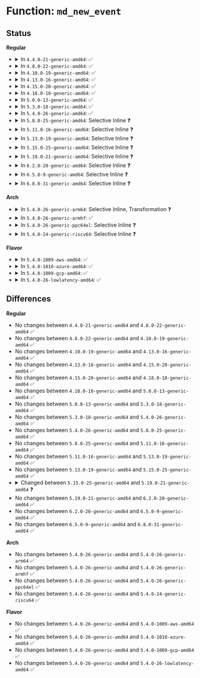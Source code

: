 # Function: <code>md_new_event</code>

## Status
<b>Regular</b>
<ul>
<li>
<details>
<summary>In <code>4.4.0-21-generic-amd64</code>: ✅</summary>

```c
void md_new_event(struct mddev * mddev)
```

```json
{
  "name": "md_new_event",
  "collision_type": "Unique Global",
  "inline_type": "No",
  "funcs": [
    {
      "addr": 18446744071585710032,
      "name": "md_new_event",
      "external": true,
      "loc": "drivers/md/md.c:201",
      "file": "drivers/md/md.c",
      "inline": "seen, unknown",
      "caller_inline": [],
      "caller_func": [
        "drivers/md/md.c:md_do_sync",
        "drivers/md/md.c:md_do_sync",
        "drivers/md/md.c:md_start_sync",
        "drivers/md/md.c:remove_and_add_spares",
        "drivers/md/md.c:md_reap_sync_thread",
        "drivers/md/md.c:level_store",
        "drivers/md/md.c:md_run",
        "drivers/md/md.c:do_md_stop",
        "drivers/md/md.c:add_bound_rdev",
        "drivers/md/md.c:state_store",
        "drivers/md/md.c:md_ioctl",
        "drivers/md/md.c:md_ioctl"
      ]
    }
  ],
  "symbols": [
    {
      "addr": 18446744071585710032,
      "name": "md_new_event",
      "section": ".text",
      "bind": "STB_GLOBAL",
      "size": 42
    }
  ]
}
```
</details>
</li>
<li>
<details>
<summary>In <code>4.8.0-22-generic-amd64</code>: ✅</summary>

```c
void md_new_event(struct mddev * mddev)
```

```json
{
  "name": "md_new_event",
  "collision_type": "Unique Global",
  "inline_type": "No",
  "funcs": [
    {
      "addr": 18446744071586109072,
      "name": "md_new_event",
      "external": true,
      "loc": "drivers/md/md.c:202",
      "file": "drivers/md/md.c",
      "inline": "seen, unknown",
      "caller_inline": [],
      "caller_func": [
        "drivers/md/md.c:md_reap_sync_thread",
        "drivers/md/md.c:md_start_sync",
        "drivers/md/md.c:remove_and_add_spares",
        "drivers/md/md.c:md_do_sync",
        "drivers/md/md.c:md_do_sync",
        "drivers/md/md.c:md_ioctl",
        "drivers/md/md.c:md_ioctl",
        "drivers/md/md.c:do_md_stop",
        "drivers/md/md.c:md_run",
        "drivers/md/md.c:level_store",
        "drivers/md/md.c:state_store",
        "drivers/md/md.c:add_bound_rdev"
      ]
    }
  ],
  "symbols": [
    {
      "addr": 18446744071586109072,
      "name": "md_new_event",
      "section": ".text",
      "bind": "STB_GLOBAL",
      "size": 42
    }
  ]
}
```
</details>
</li>
<li>
<details>
<summary>In <code>4.10.0-19-generic-amd64</code>: ✅</summary>

```c
void md_new_event(struct mddev * mddev)
```

```json
{
  "name": "md_new_event",
  "collision_type": "Unique Global",
  "inline_type": "No",
  "funcs": [
    {
      "addr": 18446744071586311568,
      "name": "md_new_event",
      "external": true,
      "loc": "drivers/md/md.c:215",
      "file": "drivers/md/md.c",
      "inline": "seen, unknown",
      "caller_inline": [],
      "caller_func": [
        "drivers/md/md.c:md_reap_sync_thread",
        "drivers/md/md.c:md_start_sync",
        "drivers/md/md.c:remove_and_add_spares",
        "drivers/md/md.c:md_do_sync",
        "drivers/md/md.c:md_do_sync",
        "drivers/md/md.c:md_ioctl",
        "drivers/md/md.c:md_ioctl",
        "drivers/md/md.c:do_md_stop",
        "drivers/md/md.c:md_run",
        "drivers/md/md.c:level_store",
        "drivers/md/md.c:state_store",
        "drivers/md/md.c:add_bound_rdev"
      ]
    }
  ],
  "symbols": [
    {
      "addr": 18446744071586311568,
      "name": "md_new_event",
      "section": ".text",
      "bind": "STB_GLOBAL",
      "size": 42
    }
  ]
}
```
</details>
</li>
<li>
<details>
<summary>In <code>4.13.0-16-generic-amd64</code>: ✅</summary>

```c
void md_new_event(struct mddev * mddev)
```

```json
{
  "name": "md_new_event",
  "collision_type": "Unique Global",
  "inline_type": "No",
  "funcs": [
    {
      "addr": 18446744071586409456,
      "name": "md_new_event",
      "external": true,
      "loc": "drivers/md/md.c:226",
      "file": "drivers/md/md.c",
      "inline": "seen, unknown",
      "caller_inline": [],
      "caller_func": [
        "drivers/md/md.c:md_reap_sync_thread",
        "drivers/md/md.c:md_start_sync",
        "drivers/md/md.c:remove_and_add_spares",
        "drivers/md/md.c:md_do_sync",
        "drivers/md/md.c:md_do_sync",
        "drivers/md/md.c:md_ioctl",
        "drivers/md/md.c:do_md_stop",
        "drivers/md/md.c:md_run",
        "drivers/md/md.c:level_store",
        "drivers/md/md.c:state_store",
        "drivers/md/md.c:add_bound_rdev"
      ]
    }
  ],
  "symbols": [
    {
      "addr": 18446744071586409456,
      "name": "md_new_event",
      "section": ".text",
      "bind": "STB_GLOBAL",
      "size": 42
    }
  ]
}
```
</details>
</li>
<li>
<details>
<summary>In <code>4.15.0-20-generic-amd64</code>: ✅</summary>

```c
void md_new_event(struct mddev * mddev)
```

```json
{
  "name": "md_new_event",
  "collision_type": "Unique Global",
  "inline_type": "No",
  "funcs": [
    {
      "addr": 18446744071586875792,
      "name": "md_new_event",
      "external": true,
      "loc": "drivers/md/md.c:226",
      "file": "drivers/md/md.c",
      "inline": "seen, unknown",
      "caller_inline": [],
      "caller_func": [
        "drivers/md/md.c:md_reap_sync_thread",
        "drivers/md/md.c:md_start_sync",
        "drivers/md/md.c:md_do_sync",
        "drivers/md/md.c:md_do_sync",
        "drivers/md/md.c:md_ioctl",
        "drivers/md/md.c:do_md_stop",
        "drivers/md/md.c:md_run",
        "drivers/md/md.c:new_dev_store",
        "drivers/md/md.c:level_store",
        "drivers/md/md.c:state_store",
        "drivers/md/md.c:add_bound_rdev"
      ]
    }
  ],
  "symbols": [
    {
      "addr": 18446744071586875792,
      "name": "md_new_event",
      "section": ".text",
      "bind": "STB_GLOBAL",
      "size": 42
    }
  ]
}
```
</details>
</li>
<li>
<details>
<summary>In <code>4.18.0-10-generic-amd64</code>: ✅</summary>

```c
void md_new_event(struct mddev * mddev)
```

```json
{
  "name": "md_new_event",
  "collision_type": "Unique Global",
  "inline_type": "No",
  "funcs": [
    {
      "addr": 18446744071587169040,
      "name": "md_new_event",
      "external": true,
      "loc": "drivers/md/md.c:246",
      "file": "drivers/md/md.c",
      "inline": "seen, unknown",
      "caller_inline": [],
      "caller_func": [
        "drivers/md/md.c:md_reap_sync_thread",
        "drivers/md/md.c:md_start_sync",
        "drivers/md/md.c:remove_and_add_spares",
        "drivers/md/md.c:md_do_sync",
        "drivers/md/md.c:md_do_sync",
        "drivers/md/md.c:md_ioctl",
        "drivers/md/md.c:md_ioctl",
        "drivers/md/md.c:do_md_stop",
        "drivers/md/md.c:md_run",
        "drivers/md/md.c:new_dev_store",
        "drivers/md/md.c:level_store",
        "drivers/md/md.c:state_store",
        "drivers/md/md.c:add_bound_rdev"
      ]
    }
  ],
  "symbols": [
    {
      "addr": 18446744071587169040,
      "name": "md_new_event",
      "section": ".text",
      "bind": "STB_GLOBAL",
      "size": 42
    }
  ]
}
```
</details>
</li>
<li>
<details>
<summary>In <code>5.0.0-13-generic-amd64</code>: ✅</summary>

```c
void md_new_event(struct mddev * mddev)
```

```json
{
  "name": "md_new_event",
  "collision_type": "Unique Global",
  "inline_type": "No",
  "funcs": [
    {
      "addr": 18446744071587348992,
      "name": "md_new_event",
      "external": true,
      "loc": "drivers/md/md.c:237",
      "file": "drivers/md/md.c",
      "inline": "seen, unknown",
      "caller_inline": [],
      "caller_func": [
        "drivers/md/md.c:md_reap_sync_thread",
        "drivers/md/md.c:md_start_sync",
        "drivers/md/md.c:remove_and_add_spares",
        "drivers/md/md.c:md_do_sync",
        "drivers/md/md.c:md_do_sync",
        "drivers/md/md.c:md_ioctl",
        "drivers/md/md.c:md_ioctl",
        "drivers/md/md.c:do_md_stop",
        "drivers/md/md.c:md_run",
        "drivers/md/md.c:new_dev_store",
        "drivers/md/md.c:level_store",
        "drivers/md/md.c:state_store",
        "drivers/md/md.c:add_bound_rdev"
      ]
    }
  ],
  "symbols": [
    {
      "addr": 18446744071587348992,
      "name": "md_new_event",
      "section": ".text",
      "bind": "STB_GLOBAL",
      "size": 42
    }
  ]
}
```
</details>
</li>
<li>
<details>
<summary>In <code>5.3.0-18-generic-amd64</code>: ✅</summary>

```c
void md_new_event(struct mddev * mddev)
```

```json
{
  "name": "md_new_event",
  "collision_type": "Unique Global",
  "inline_type": "No",
  "funcs": [
    {
      "addr": 18446744071587619904,
      "name": "md_new_event",
      "external": true,
      "loc": "drivers/md/md.c:283",
      "file": "drivers/md/md.c",
      "inline": "seen, unknown",
      "caller_inline": [],
      "caller_func": [
        "drivers/md/md.c:md_reap_sync_thread",
        "drivers/md/md.c:md_start_sync",
        "drivers/md/md.c:remove_and_add_spares",
        "drivers/md/md.c:md_do_sync",
        "drivers/md/md.c:md_do_sync",
        "drivers/md/md.c:md_ioctl",
        "drivers/md/md.c:md_ioctl",
        "drivers/md/md.c:do_md_stop",
        "drivers/md/md.c:md_run",
        "drivers/md/md.c:new_dev_store",
        "drivers/md/md.c:level_store",
        "drivers/md/md.c:state_store",
        "drivers/md/md.c:add_bound_rdev"
      ]
    }
  ],
  "symbols": [
    {
      "addr": 18446744071587619904,
      "name": "md_new_event",
      "section": ".text",
      "bind": "STB_GLOBAL",
      "size": 42
    }
  ]
}
```
</details>
</li>
<li>
<details>
<summary>In <code>5.4.0-26-generic-amd64</code>: ✅</summary>

```c
void md_new_event(struct mddev * mddev)
```

```json
{
  "name": "md_new_event",
  "collision_type": "Unique Global",
  "inline_type": "No",
  "funcs": [
    {
      "addr": 18446744071587823472,
      "name": "md_new_event",
      "external": true,
      "loc": "drivers/md/md.c:283",
      "file": "drivers/md/md.c",
      "inline": "seen, unknown",
      "caller_inline": [],
      "caller_func": [
        "drivers/md/md.c:md_reap_sync_thread",
        "drivers/md/md.c:md_start_sync",
        "drivers/md/md.c:remove_and_add_spares",
        "drivers/md/md.c:md_do_sync",
        "drivers/md/md.c:md_do_sync",
        "drivers/md/md.c:md_ioctl",
        "drivers/md/md.c:md_ioctl",
        "drivers/md/md.c:do_md_stop",
        "drivers/md/md.c:md_run",
        "drivers/md/md.c:new_dev_store",
        "drivers/md/md.c:level_store",
        "drivers/md/md.c:state_store",
        "drivers/md/md.c:add_bound_rdev"
      ]
    }
  ],
  "symbols": [
    {
      "addr": 18446744071587823472,
      "name": "md_new_event",
      "section": ".text",
      "bind": "STB_GLOBAL",
      "size": 42
    }
  ]
}
```
</details>
</li>
<li>
<details>
<summary>In <code>5.8.0-25-generic-amd64</code>: Selective Inline ❓</summary>

```c
void md_new_event(struct mddev * mddev)
```

```json
{
  "name": "md_new_event",
  "collision_type": "Unique Global",
  "inline_type": "Selective",
  "funcs": [
    {
      "addr": 18446744071588718418,
      "name": "md_new_event",
      "external": true,
      "loc": "drivers/md/md.c:377",
      "file": "drivers/md/md.c",
      "inline": "not declared, inlined",
      "caller_inline": [
        "drivers/md/md.c:md_reap_sync_thread",
        "drivers/md/md.c:md_start_sync",
        "drivers/md/md.c:remove_and_add_spares",
        "drivers/md/md.c:hot_add_disk",
        "drivers/md/md.c:hot_remove_disk",
        "drivers/md/md.c:do_md_stop",
        "drivers/md/md.c:md_run",
        "drivers/md/md.c:new_dev_store",
        "drivers/md/md.c:level_store",
        "drivers/md/md.c:state_store",
        "drivers/md/md.c:add_bound_rdev"
      ],
      "caller_func": [
        "drivers/md/md.c:md_do_sync",
        "drivers/md/md.c:md_do_sync"
      ]
    }
  ],
  "symbols": [
    {
      "addr": 18446744071588670864,
      "name": "md_new_event",
      "section": ".text",
      "bind": "STB_GLOBAL",
      "size": 42
    }
  ]
}
```
</details>
</li>
<li>
<details>
<summary>In <code>5.11.0-16-generic-amd64</code>: Selective Inline ❓</summary>

```c
void md_new_event(struct mddev * mddev)
```

```json
{
  "name": "md_new_event",
  "collision_type": "Unique Global",
  "inline_type": "Selective",
  "funcs": [
    {
      "addr": 18446744071588745938,
      "name": "md_new_event",
      "external": true,
      "loc": "drivers/md/md.c:373",
      "file": "drivers/md/md.c",
      "inline": "not declared, inlined",
      "caller_inline": [
        "drivers/md/md.c:md_reap_sync_thread",
        "drivers/md/md.c:md_start_sync",
        "drivers/md/md.c:remove_and_add_spares",
        "drivers/md/md.c:hot_add_disk",
        "drivers/md/md.c:hot_remove_disk",
        "drivers/md/md.c:do_md_stop",
        "drivers/md/md.c:md_run",
        "drivers/md/md.c:new_dev_store",
        "drivers/md/md.c:level_store",
        "drivers/md/md.c:state_store",
        "drivers/md/md.c:add_bound_rdev"
      ],
      "caller_func": [
        "drivers/md/md.c:md_do_sync",
        "drivers/md/md.c:md_do_sync"
      ]
    }
  ],
  "symbols": [
    {
      "addr": 18446744071588697520,
      "name": "md_new_event",
      "section": ".text",
      "bind": "STB_GLOBAL",
      "size": 42
    }
  ]
}
```
</details>
</li>
<li>
<details>
<summary>In <code>5.13.0-19-generic-amd64</code>: Selective Inline ❓</summary>

```c
void md_new_event(struct mddev * mddev)
```

```json
{
  "name": "md_new_event",
  "collision_type": "Unique Global",
  "inline_type": "Selective",
  "funcs": [
    {
      "addr": 18446744071588631490,
      "name": "md_new_event",
      "external": true,
      "loc": "drivers/md/md.c:355",
      "file": "drivers/md/md.c",
      "inline": "not declared, inlined",
      "caller_inline": [
        "drivers/md/md.c:md_reap_sync_thread",
        "drivers/md/md.c:md_start_sync",
        "drivers/md/md.c:remove_and_add_spares",
        "drivers/md/md.c:hot_add_disk",
        "drivers/md/md.c:hot_remove_disk",
        "drivers/md/md.c:do_md_stop",
        "drivers/md/md.c:md_run",
        "drivers/md/md.c:new_dev_store",
        "drivers/md/md.c:level_store",
        "drivers/md/md.c:state_store",
        "drivers/md/md.c:add_bound_rdev"
      ],
      "caller_func": [
        "drivers/md/md.c:md_do_sync",
        "drivers/md/md.c:md_do_sync"
      ]
    }
  ],
  "symbols": [
    {
      "addr": 18446744071588583520,
      "name": "md_new_event",
      "section": ".text",
      "bind": "STB_GLOBAL",
      "size": 42
    }
  ]
}
```
</details>
</li>
<li>
<details>
<summary>In <code>5.15.0-25-generic-amd64</code>: Selective Inline ❓</summary>

```c
void md_new_event(struct mddev * mddev)
```

```json
{
  "name": "md_new_event",
  "collision_type": "Unique Global",
  "inline_type": "Selective",
  "funcs": [
    {
      "addr": 18446744071589308914,
      "name": "md_new_event",
      "external": true,
      "loc": "drivers/md/md.c:356",
      "file": "drivers/md/md.c",
      "inline": "not declared, inlined",
      "caller_inline": [
        "drivers/md/md.c:md_reap_sync_thread",
        "drivers/md/md.c:md_start_sync",
        "drivers/md/md.c:remove_and_add_spares",
        "drivers/md/md.c:hot_add_disk",
        "drivers/md/md.c:hot_remove_disk",
        "drivers/md/md.c:do_md_stop",
        "drivers/md/md.c:md_run",
        "drivers/md/md.c:new_dev_store",
        "drivers/md/md.c:level_store",
        "drivers/md/md.c:state_store",
        "drivers/md/md.c:add_bound_rdev"
      ],
      "caller_func": [
        "drivers/md/md.c:md_do_sync",
        "drivers/md/md.c:md_do_sync"
      ]
    }
  ],
  "symbols": [
    {
      "addr": 18446744071589259616,
      "name": "md_new_event",
      "section": ".text",
      "bind": "STB_GLOBAL",
      "size": 42
    }
  ]
}
```
</details>
</li>
<li>
<details>
<summary>In <code>5.19.0-21-generic-amd64</code>: Selective Inline ❓</summary>

```c
void md_new_event()
```

```json
{
  "name": "md_new_event",
  "collision_type": "Unique Global",
  "inline_type": "Selective",
  "funcs": [
    {
      "addr": 18446744071590780635,
      "name": "md_new_event",
      "external": true,
      "loc": "drivers/md/md.c:357",
      "file": "drivers/md/md.c",
      "inline": "not declared, inlined",
      "caller_inline": [
        "drivers/md/md.c:md_reap_sync_thread",
        "drivers/md/md.c:md_start_sync",
        "drivers/md/md.c:remove_and_add_spares",
        "drivers/md/md.c:hot_add_disk",
        "drivers/md/md.c:hot_remove_disk",
        "drivers/md/md.c:do_md_stop",
        "drivers/md/md.c:md_run",
        "drivers/md/md.c:new_dev_store",
        "drivers/md/md.c:level_store",
        "drivers/md/md.c:state_store",
        "drivers/md/md.c:add_bound_rdev"
      ],
      "caller_func": [
        "drivers/md/md.c:md_do_sync",
        "drivers/md/md.c:md_do_sync"
      ]
    }
  ],
  "symbols": [
    {
      "addr": 18446744071590729328,
      "name": "md_new_event",
      "section": ".text",
      "bind": "STB_GLOBAL",
      "size": 54
    }
  ]
}
```
</details>
</li>
<li>
<details>
<summary>In <code>6.2.0-20-generic-amd64</code>: Selective Inline ❓</summary>

```c
void md_new_event()
```

```json
{
  "name": "md_new_event",
  "collision_type": "Unique Global",
  "inline_type": "Selective",
  "funcs": [
    {
      "addr": 18446744071592460495,
      "name": "md_new_event",
      "external": true,
      "loc": "drivers/md/md.c:369",
      "file": "drivers/md/md.c",
      "inline": "not declared, inlined",
      "caller_inline": [
        "drivers/md/md.c:md_reap_sync_thread",
        "drivers/md/md.c:md_start_sync",
        "drivers/md/md.c:remove_and_add_spares",
        "drivers/md/md.c:md_do_sync",
        "drivers/md/md.c:md_do_sync",
        "drivers/md/md.c:hot_add_disk",
        "drivers/md/md.c:hot_remove_disk",
        "drivers/md/md.c:do_md_stop",
        "drivers/md/md.c:md_run",
        "drivers/md/md.c:new_dev_store",
        "drivers/md/md.c:level_store",
        "drivers/md/md.c:state_store",
        "drivers/md/md.c:add_bound_rdev"
      ],
      "caller_func": []
    }
  ],
  "symbols": [
    {
      "addr": 18446744071592404768,
      "name": "md_new_event",
      "section": ".text",
      "bind": "STB_GLOBAL",
      "size": 56
    }
  ]
}
```
</details>
</li>
<li>
<details>
<summary>In <code>6.5.0-9-generic-amd64</code>: Selective Inline ❓</summary>

```c
void md_new_event()
```

```json
{
  "name": "md_new_event",
  "collision_type": "Unique Global",
  "inline_type": "Selective",
  "funcs": [
    {
      "addr": 18446744071592885487,
      "name": "md_new_event",
      "external": true,
      "loc": "drivers/md/md.c:335",
      "file": "drivers/md/md.c",
      "inline": "not declared, inlined",
      "caller_inline": [
        "drivers/md/md.c:md_reap_sync_thread",
        "drivers/md/md.c:md_start_sync",
        "drivers/md/md.c:remove_and_add_spares",
        "drivers/md/md.c:md_do_sync",
        "drivers/md/md.c:md_do_sync",
        "drivers/md/md.c:hot_add_disk",
        "drivers/md/md.c:hot_remove_disk",
        "drivers/md/md.c:do_md_stop",
        "drivers/md/md.c:md_run",
        "drivers/md/md.c:new_dev_store",
        "drivers/md/md.c:level_store",
        "drivers/md/md.c:state_store",
        "drivers/md/md.c:add_bound_rdev"
      ],
      "caller_func": []
    }
  ],
  "symbols": [
    {
      "addr": 18446744071592834128,
      "name": "md_new_event",
      "section": ".text",
      "bind": "STB_GLOBAL",
      "size": 56
    }
  ]
}
```
</details>
</li>
<li>
<details>
<summary>In <code>6.8.0-31-generic-amd64</code>: Selective Inline ❓</summary>

```c
void md_new_event()
```

```json
{
  "name": "md_new_event",
  "collision_type": "Unique Global",
  "inline_type": "Selective",
  "funcs": [
    {
      "addr": 18446744071593634874,
      "name": "md_new_event",
      "external": true,
      "loc": "drivers/md/md.c:341",
      "file": "drivers/md/md.c",
      "inline": "not declared, inlined",
      "caller_inline": [
        "drivers/md/md.c:md_reap_sync_thread",
        "drivers/md/md.c:md_start_sync",
        "drivers/md/md.c:remove_and_add_spares",
        "drivers/md/md.c:md_do_sync",
        "drivers/md/md.c:md_do_sync",
        "drivers/md/md.c:hot_add_disk",
        "drivers/md/md.c:hot_remove_disk",
        "drivers/md/md.c:do_md_stop",
        "drivers/md/md.c:md_run",
        "drivers/md/md.c:new_dev_store",
        "drivers/md/md.c:level_store",
        "drivers/md/md.c:state_store",
        "drivers/md/md.c:add_bound_rdev"
      ],
      "caller_func": []
    }
  ],
  "symbols": [
    {
      "addr": 18446744071593583536,
      "name": "md_new_event",
      "section": ".text",
      "bind": "STB_GLOBAL",
      "size": 56
    }
  ]
}
```
</details>
</li>
</ul>
<b>Arch</b>
<ul>
<li>
<details>
<summary>In <code>5.4.0-26-generic-arm64</code>: Selective Inline, Transformation ❓</summary>

```c
void md_new_event(struct mddev * mddev)
```

```json
{
  "name": "md_new_event",
  "collision_type": "Unique Global",
  "inline_type": "Selective",
  "funcs": [
    {
      "addr": 18446603336501061096,
      "name": "md_new_event",
      "external": true,
      "loc": "drivers/md/md.c:283",
      "file": "drivers/md/md.c",
      "inline": "not declared, inlined",
      "caller_inline": [],
      "caller_func": [
        "drivers/md/md.c:md_reap_sync_thread",
        "drivers/md/md.c:md_start_sync",
        "drivers/md/md.c:remove_and_add_spares",
        "drivers/md/md.c:md_do_sync",
        "drivers/md/md.c:md_do_sync",
        "drivers/md/md.c:md_ioctl",
        "drivers/md/md.c:md_ioctl",
        "drivers/md/md.c:do_md_stop",
        "drivers/md/md.c:md_run",
        "drivers/md/md.c:new_dev_store",
        "drivers/md/md.c:level_store",
        "drivers/md/md.c:state_store",
        "drivers/md/md.c:add_bound_rdev"
      ]
    }
  ],
  "symbols": [
    {
      "addr": 18446603336501061096,
      "name": "md_new_event.constprop.0",
      "section": ".text",
      "bind": "STB_LOCAL",
      "size": 124
    },
    {
      "addr": 18446603336501061224,
      "name": "md_new_event",
      "section": ".text",
      "bind": "STB_GLOBAL",
      "size": 124
    }
  ]
}
```
</details>
</li>
<li>
<details>
<summary>In <code>5.4.0-26-generic-armhf</code>: ✅</summary>

```c
void md_new_event(struct mddev * mddev)
```

```json
{
  "name": "md_new_event",
  "collision_type": "Unique Global",
  "inline_type": "No",
  "funcs": [
    {
      "addr": 3233559988,
      "name": "md_new_event",
      "external": true,
      "loc": "drivers/md/md.c:283",
      "file": "drivers/md/md.c",
      "inline": "seen, unknown",
      "caller_inline": [],
      "caller_func": [
        "drivers/md/md.c:md_reap_sync_thread",
        "drivers/md/md.c:md_start_sync",
        "drivers/md/md.c:remove_and_add_spares",
        "drivers/md/md.c:md_do_sync",
        "drivers/md/md.c:md_do_sync",
        "drivers/md/md.c:md_ioctl",
        "drivers/md/md.c:md_ioctl",
        "drivers/md/md.c:do_md_stop",
        "drivers/md/md.c:md_run",
        "drivers/md/md.c:new_dev_store",
        "drivers/md/md.c:level_store",
        "drivers/md/md.c:state_store",
        "drivers/md/md.c:add_bound_rdev"
      ]
    }
  ],
  "symbols": [
    {
      "addr": 3233559988,
      "name": "md_new_event",
      "section": ".text",
      "bind": "STB_GLOBAL",
      "size": 84
    }
  ]
}
```
</details>
</li>
<li>
<details>
<summary>In <code>5.4.0-26-generic-ppc64el</code>: Selective Inline ❓</summary>

```c
void md_new_event(struct mddev * mddev)
```

```json
{
  "name": "md_new_event",
  "collision_type": "Unique Global",
  "inline_type": "Selective",
  "funcs": [
    {
      "addr": 13835058055294594828,
      "name": "md_new_event",
      "external": true,
      "loc": "drivers/md/md.c:283",
      "file": "drivers/md/md.c",
      "inline": "not declared, inlined",
      "caller_inline": [
        "drivers/md/md.c:md_reap_sync_thread",
        "drivers/md/md.c:md_start_sync",
        "drivers/md/md.c:remove_and_add_spares",
        "drivers/md/md.c:md_do_sync",
        "drivers/md/md.c:md_do_sync",
        "drivers/md/md.c:md_ioctl",
        "drivers/md/md.c:md_ioctl",
        "drivers/md/md.c:do_md_stop",
        "drivers/md/md.c:md_run",
        "drivers/md/md.c:new_dev_store",
        "drivers/md/md.c:level_store",
        "drivers/md/md.c:state_store",
        "drivers/md/md.c:add_bound_rdev"
      ],
      "caller_func": []
    }
  ],
  "symbols": [
    {
      "addr": 13835058055294524464,
      "name": "md_new_event",
      "section": ".text",
      "bind": "STB_GLOBAL",
      "size": 100
    }
  ]
}
```
</details>
</li>
<li>
<details>
<summary>In <code>5.4.0-24-generic-riscv64</code>: Selective Inline ❓</summary>

```c
void md_new_event(struct mddev * mddev)
```

```json
{
  "name": "md_new_event",
  "collision_type": "Unique Global",
  "inline_type": "Selective",
  "funcs": [
    {
      "addr": 18446743936277822138,
      "name": "md_new_event",
      "external": true,
      "loc": "drivers/md/md.c:283",
      "file": "drivers/md/md.c",
      "inline": "not declared, inlined",
      "caller_inline": [
        "drivers/md/md.c:md_reap_sync_thread",
        "drivers/md/md.c:md_start_sync",
        "drivers/md/md.c:remove_and_add_spares",
        "drivers/md/md.c:md_do_sync",
        "drivers/md/md.c:md_do_sync",
        "drivers/md/md.c:md_ioctl",
        "drivers/md/md.c:md_ioctl",
        "drivers/md/md.c:do_md_stop",
        "drivers/md/md.c:md_run",
        "drivers/md/md.c:new_dev_store",
        "drivers/md/md.c:level_store",
        "drivers/md/md.c:state_store",
        "drivers/md/md.c:add_bound_rdev"
      ],
      "caller_func": []
    }
  ],
  "symbols": [
    {
      "addr": 18446743936277777442,
      "name": "md_new_event",
      "section": ".text",
      "bind": "STB_GLOBAL",
      "size": 62
    }
  ]
}
```
</details>
</li>
</ul>
<b>Flavor</b>
<ul>
<li>
<details>
<summary>In <code>5.4.0-1009-aws-amd64</code>: ✅</summary>

```c
void md_new_event(struct mddev * mddev)
```

```json
{
  "name": "md_new_event",
  "collision_type": "Unique Global",
  "inline_type": "No",
  "funcs": [
    {
      "addr": 18446744071587454448,
      "name": "md_new_event",
      "external": true,
      "loc": "drivers/md/md.c:283",
      "file": "drivers/md/md.c",
      "inline": "seen, unknown",
      "caller_inline": [],
      "caller_func": [
        "drivers/md/md.c:md_reap_sync_thread",
        "drivers/md/md.c:md_start_sync",
        "drivers/md/md.c:remove_and_add_spares",
        "drivers/md/md.c:md_do_sync",
        "drivers/md/md.c:md_do_sync",
        "drivers/md/md.c:md_ioctl",
        "drivers/md/md.c:md_ioctl",
        "drivers/md/md.c:do_md_stop",
        "drivers/md/md.c:md_run",
        "drivers/md/md.c:new_dev_store",
        "drivers/md/md.c:level_store",
        "drivers/md/md.c:state_store",
        "drivers/md/md.c:add_bound_rdev"
      ]
    }
  ],
  "symbols": [
    {
      "addr": 18446744071587454448,
      "name": "md_new_event",
      "section": ".text",
      "bind": "STB_GLOBAL",
      "size": 42
    }
  ]
}
```
</details>
</li>
<li>
<details>
<summary>In <code>5.4.0-1010-azure-amd64</code>: ✅</summary>

```c
void md_new_event(struct mddev * mddev)
```

```json
{
  "name": "md_new_event",
  "collision_type": "Unique Global",
  "inline_type": "No",
  "funcs": [
    {
      "addr": 18446744071587222624,
      "name": "md_new_event",
      "external": true,
      "loc": "drivers/md/md.c:283",
      "file": "drivers/md/md.c",
      "inline": "seen, unknown",
      "caller_inline": [],
      "caller_func": [
        "drivers/md/md.c:md_reap_sync_thread",
        "drivers/md/md.c:md_start_sync",
        "drivers/md/md.c:remove_and_add_spares",
        "drivers/md/md.c:md_do_sync",
        "drivers/md/md.c:md_do_sync",
        "drivers/md/md.c:md_ioctl",
        "drivers/md/md.c:md_ioctl",
        "drivers/md/md.c:do_md_stop",
        "drivers/md/md.c:md_run",
        "drivers/md/md.c:new_dev_store",
        "drivers/md/md.c:level_store",
        "drivers/md/md.c:state_store",
        "drivers/md/md.c:add_bound_rdev"
      ]
    }
  ],
  "symbols": [
    {
      "addr": 18446744071587222624,
      "name": "md_new_event",
      "section": ".text",
      "bind": "STB_GLOBAL",
      "size": 42
    }
  ]
}
```
</details>
</li>
<li>
<details>
<summary>In <code>5.4.0-1009-gcp-amd64</code>: ✅</summary>

```c
void md_new_event(struct mddev * mddev)
```

```json
{
  "name": "md_new_event",
  "collision_type": "Unique Global",
  "inline_type": "No",
  "funcs": [
    {
      "addr": 18446744071587779616,
      "name": "md_new_event",
      "external": true,
      "loc": "drivers/md/md.c:283",
      "file": "drivers/md/md.c",
      "inline": "seen, unknown",
      "caller_inline": [],
      "caller_func": [
        "drivers/md/md.c:md_reap_sync_thread",
        "drivers/md/md.c:md_start_sync",
        "drivers/md/md.c:remove_and_add_spares",
        "drivers/md/md.c:md_do_sync",
        "drivers/md/md.c:md_do_sync",
        "drivers/md/md.c:md_ioctl",
        "drivers/md/md.c:md_ioctl",
        "drivers/md/md.c:do_md_stop",
        "drivers/md/md.c:md_run",
        "drivers/md/md.c:new_dev_store",
        "drivers/md/md.c:level_store",
        "drivers/md/md.c:state_store",
        "drivers/md/md.c:add_bound_rdev"
      ]
    }
  ],
  "symbols": [
    {
      "addr": 18446744071587779616,
      "name": "md_new_event",
      "section": ".text",
      "bind": "STB_GLOBAL",
      "size": 42
    }
  ]
}
```
</details>
</li>
<li>
<details>
<summary>In <code>5.4.0-26-lowlatency-amd64</code>: ✅</summary>

```c
void md_new_event(struct mddev * mddev)
```

```json
{
  "name": "md_new_event",
  "collision_type": "Unique Global",
  "inline_type": "No",
  "funcs": [
    {
      "addr": 18446744071587893120,
      "name": "md_new_event",
      "external": true,
      "loc": "drivers/md/md.c:283",
      "file": "drivers/md/md.c",
      "inline": "seen, unknown",
      "caller_inline": [],
      "caller_func": [
        "drivers/md/md.c:md_reap_sync_thread",
        "drivers/md/md.c:md_start_sync",
        "drivers/md/md.c:remove_and_add_spares",
        "drivers/md/md.c:md_do_sync",
        "drivers/md/md.c:md_do_sync",
        "drivers/md/md.c:md_ioctl",
        "drivers/md/md.c:md_ioctl",
        "drivers/md/md.c:do_md_stop",
        "drivers/md/md.c:md_run",
        "drivers/md/md.c:new_dev_store",
        "drivers/md/md.c:level_store",
        "drivers/md/md.c:state_store",
        "drivers/md/md.c:add_bound_rdev"
      ]
    }
  ],
  "symbols": [
    {
      "addr": 18446744071587893120,
      "name": "md_new_event",
      "section": ".text",
      "bind": "STB_GLOBAL",
      "size": 42
    }
  ]
}
```
</details>
</li>
</ul>

## Differences
<b>Regular</b>
<ul>
<li>
No changes between <code>4.4.0-21-generic-amd64</code> and <code>4.8.0-22-generic-amd64</code> ✅
</li>
<li>
No changes between <code>4.8.0-22-generic-amd64</code> and <code>4.10.0-19-generic-amd64</code> ✅
</li>
<li>
No changes between <code>4.10.0-19-generic-amd64</code> and <code>4.13.0-16-generic-amd64</code> ✅
</li>
<li>
No changes between <code>4.13.0-16-generic-amd64</code> and <code>4.15.0-20-generic-amd64</code> ✅
</li>
<li>
No changes between <code>4.15.0-20-generic-amd64</code> and <code>4.18.0-10-generic-amd64</code> ✅
</li>
<li>
No changes between <code>4.18.0-10-generic-amd64</code> and <code>5.0.0-13-generic-amd64</code> ✅
</li>
<li>
No changes between <code>5.0.0-13-generic-amd64</code> and <code>5.3.0-18-generic-amd64</code> ✅
</li>
<li>
No changes between <code>5.3.0-18-generic-amd64</code> and <code>5.4.0-26-generic-amd64</code> ✅
</li>
<li>
No changes between <code>5.4.0-26-generic-amd64</code> and <code>5.8.0-25-generic-amd64</code> ✅
</li>
<li>
No changes between <code>5.8.0-25-generic-amd64</code> and <code>5.11.0-16-generic-amd64</code> ✅
</li>
<li>
No changes between <code>5.11.0-16-generic-amd64</code> and <code>5.13.0-19-generic-amd64</code> ✅
</li>
<li>
No changes between <code>5.13.0-19-generic-amd64</code> and <code>5.15.0-25-generic-amd64</code> ✅
</li>
<li>
<details>
<summary>Changed between <code>5.15.0-25-generic-amd64</code> and <code>5.19.0-21-generic-amd64</code> ❓</summary>
<ul>
<li>
<b>Param removed. </b>
<code>struct mddev * mddev</code>
</li>
</ul>
</details>
</li>
<li>
No changes between <code>5.19.0-21-generic-amd64</code> and <code>6.2.0-20-generic-amd64</code> ✅
</li>
<li>
No changes between <code>6.2.0-20-generic-amd64</code> and <code>6.5.0-9-generic-amd64</code> ✅
</li>
<li>
No changes between <code>6.5.0-9-generic-amd64</code> and <code>6.8.0-31-generic-amd64</code> ✅
</li>
</ul>
<b>Arch</b>
<ul>
<li>
No changes between <code>5.4.0-26-generic-amd64</code> and <code>5.4.0-26-generic-arm64</code> ✅
</li>
<li>
No changes between <code>5.4.0-26-generic-amd64</code> and <code>5.4.0-26-generic-armhf</code> ✅
</li>
<li>
No changes between <code>5.4.0-26-generic-amd64</code> and <code>5.4.0-26-generic-ppc64el</code> ✅
</li>
<li>
No changes between <code>5.4.0-26-generic-amd64</code> and <code>5.4.0-24-generic-riscv64</code> ✅
</li>
</ul>
<b>Flavor</b>
<ul>
<li>
No changes between <code>5.4.0-26-generic-amd64</code> and <code>5.4.0-1009-aws-amd64</code> ✅
</li>
<li>
No changes between <code>5.4.0-26-generic-amd64</code> and <code>5.4.0-1010-azure-amd64</code> ✅
</li>
<li>
No changes between <code>5.4.0-26-generic-amd64</code> and <code>5.4.0-1009-gcp-amd64</code> ✅
</li>
<li>
No changes between <code>5.4.0-26-generic-amd64</code> and <code>5.4.0-26-lowlatency-amd64</code> ✅
</li>
</ul>
